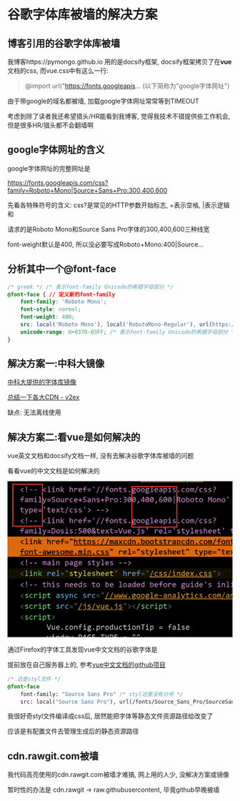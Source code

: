 # 谷歌字体库被墙的解决方案

## 博客引用的谷歌字体库被墙

我博客https://pymongo.github.io 用的是docsify框架, docsify框架拷贝了在**vue**文档的css, 而vue.css中有这么一行:

> @import url("https://fonts.googleapis... (以下简称为"google字体网址")

由于带google的域名都被墙, 加载google字体网址常常等到TIMEOUT

考虑到除了读者我还希望猎头/HR能看到我博客, 觉得我技术不错提供些工作机会, 但是很多HR/猎头都不会翻墙啊

## google字体网址的含义

google字体网址的完整网址是

https://fonts.googleapis.com/css?family=Roboto+Mono|Source+Sans+Pro:300,400,600

先看各特殊符号的含义: css?是常见的HTTP参数开始标志, +表示空格, |表示逻辑和

请求的是Roboto Mono和Source Sans Pro字体的300,400,600三种线宽

font-weight默认是400, 所以没必要写成Roboto+Mono:400|Source...

## 分析其中一个@font-face

```css
/* greek */ /* 表示font-family Unicode的希腊字母部分 */
@font-face { // 定义新的font-family
    font-family: 'Roboto Mono';
    font-style: normal;
    font-weight: 400;
    src: local('Roboto Mono'), local('RobotoMono-Regular'), url(https://fonts.gstatic.com/s/robotomono/v5/L0x5DF4xlVMF-BfR8bXMIjhIq3-OXg.woff2) format('woff2'); /* 先看系统本地有无该字体再请求 */
    unicode-range: U+0370-03FF; /* 表示font-family Unicode的希腊字母部分 */
}
```

## 解决方案一:中科大镜像

[中科大提供的字体库镜像](https://lug.ustc.edu.cn/wiki/mirrors/help/revproxy)

[总结一下各大CDN - v2ex](https://www.v2ex.com/t/320418)

缺点: 无法离线使用

## 解决方案二:看vue是如何解决的

vue英文文档和docsify文档一样, 没有去解决谷歌字体库被墙的问题

看看vue的中文文档是如何解决的

![google-font-block-solution](google-font-block-solution.png "google-font-block-solution")

通过Firefox的字体工具发现vue中文文档的谷歌字体是

提前放在自己服务器上的, 参考[vue中文文档的github项目](https://github.com/vuejs/cn.vuejs.org/tree/master/themes/vue/source/fonts)

```css
/* 这是styl文件 */
@font-face
    font-family: "Source Sans Pro" /* styl这里没有分号 */
    src: local("Source Sans Pro"), url(/fonts/Source_Sans_Pro/SourceSansPro-Regular.ttf)
```

我很好奇styl文件编译成css后, 居然能把字体等静态文件资源路径给改变了

应该是有配置文件去管理生成后的静态资源路径

## cdn.rawgit.com被墙

我代码高亮使用的cdn.rawgit.com被墙才难搞, 网上用的人少, 没解决方案或镜像

暂时性的办法是 cdn.rawgit -> raw.githubusercontent, 毕竟github早晚被墙
